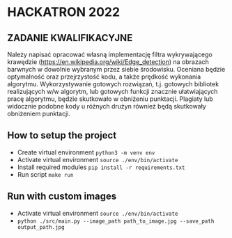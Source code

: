 # HACKATRON 2022
## ZADANIE KWALIFIKACYJNE

Należy napisać opracować własną implementację filtra wykrywającego krawędzie (https://en.wikipedia.org/wiki/Edge_detection) na obrazach barwnych w dowolnie wybranym przez siebie środowisku. Oceniana będzie optymalność oraz przejrzystość kodu, a także prędkość wykonania algorytmu. Wykorzystywanie gotowych rozwiązań, t.j. gotowych bibliotek realizujących w/w algorytm, lub gotowych funkcji znacznie ułatwiających pracę algorytmu, będzie skutkowało w obniżeniu punktacji. Plagiaty lub widocznie podobne kody u różnych drużyn również będą skutkowały obniżeniem punktacji.

## How to setup the project
- Create virtual environment ```python3 -m venv env```
- Activate virtual environment ```source ./env/bin/activate```
- Install required modules ```pip install -r requirements.txt```
- Run script ```make run```

## Run with custom images
- Activate virtual environment ```source ./env/bin/activate```
- ```python ./src/main.py --image_path path_to_image.jpg --save_path output_path.jpg```
